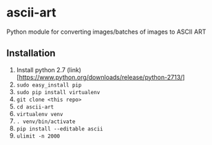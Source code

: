 # ascii-art
Python module for converting images/batches of images to ASCII ART

## Installation
1. Install python 2.7 (link)[https://www.python.org/downloads/release/python-2713/]
2. `sudo easy_install pip`
3. `sudo pip install virtualenv`
4. `git clone <this repo>`
5. `cd ascii-art`
6. `virtualenv venv`
7. `. venv/bin/activate`
8. `pip install --editable ascii`
9. `ulimit -n 2000`
